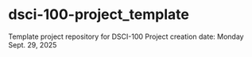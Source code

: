 # dsci-100-project_template
Template project repository for DSCI-100
Project creation date: Monday Sept. 29, 2025
